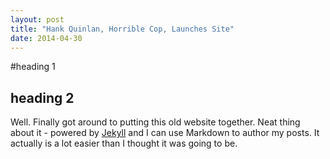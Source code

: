 ```yaml
---
layout: post
title: "Hank Quinlan, Horrible Cop, Launches Site"
date: 2014-04-30
---
```


#heading 1

## heading 2

Well. Finally got around to putting this old website together. Neat thing about it - powered by [Jekyll](http://jekyllrb.com) and I can use Markdown to author my posts. It actually is a lot easier than I thought it was going to be.
